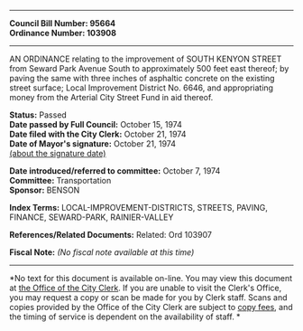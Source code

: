 * * * * *  
  
**Council Bill Number: [](#h0)[](#h2)95664**   
**Ordinance Number: 103908**  
  
* * * * *  
  
AN ORDINANCE relating to the improvement of SOUTH KENYON STREET from Seward Park Avenue South to approximately 500 feet east thereof; by paving the same with three inches of asphaltic concrete on the existing street surface; Local Improvement District No. 6646, and appropriating money from the Arterial City Street Fund in aid thereof.  
  
**Status:** Passed   
**Date passed by Full Council:** October 15, 1974   
**Date filed with the City Clerk:** October 21, 1974   
**Date of Mayor's signature:** October 21, 1974   
[(about the signature date)](/~public/approvaldate.htm)   
  
  
**Date introduced/referred to committee:** October 7, 1974   
**Committee:** Transportation   
**Sponsor:** BENSON   
  
**Index Terms:** LOCAL-IMPROVEMENT-DISTRICTS, STREETS, PAVING, FINANCE, SEWARD-PARK, RAINIER-VALLEY  
  
**References/Related Documents:** Related: Ord 103907  
  
**Fiscal Note:** *(No fiscal note available at this time)*  
  
* * * * *  
  
*No text for this document is available on-line. You may view this document at [the Office of the City Clerk](http://www.seattle.gov/leg/clerk/contactUs.htm). If you are unable to visit the Clerk's Office, you may request a copy or scan be made for you by Clerk staff. Scans and copies provided by the Office of the City Clerk are subject to [copy fees](http://clerk.seattle.gov/~public/clerkfees.htm), and the timing of service is dependent on the availability of staff. *  
  
  
